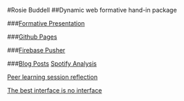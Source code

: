 #Rosie Buddell 
##Dynamic web formative hand-in package

###[Formative Presentation](https://docs.google.com/presentation/d/1QioF-bBG9BK-QxcnWmrLq7e0T2t_pl-6hk_n--T1YkY/edit?usp=sharing)

###[Github Pages](https://rosiebuddell.github.io/newparentapp/)

###[Firebase Pusher](https://thimbleprojects.org/wwwtf/119390/)

###[Blog Posts](https://medium.com/@wwwtf)
[Spotify Analysis](https://medium.com/@wwwtf/analyse-your-favourite-app-in-terms-of-interface-data-and-logic-3b17efa214ea#.she3ksm17)

[Peer learning session reflection](https://medium.com/@wwwtf/reflect-on-the-feedback-from-your-peer-learning-session-e4b49ebecfcb#.2mt0fy9af)

[The best interface is no interface](https://medium.com/@wwwtf/the-best-interface-is-no-interface-abc99bb08247#.coserkq83)